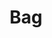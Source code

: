 ---
title: Bag
price: R60 000
limit: 1
logo: bag-cpt.png
large-logo: bag-header.png
logo_size: 100

#benefits
passes: 1
discount_disabled: false

exclusive:
    - Exclusive branding on delegate bag redemption voucher
    - Exclusive logo on eco-friendly delegate bag
    
sold_out: no
order: 90
---
